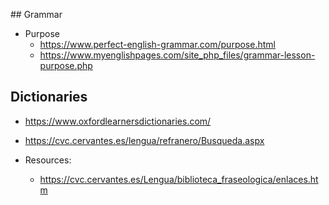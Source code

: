 ## Grammar

* Purpose
    * https://www.perfect-english-grammar.com/purpose.html
    * https://www.myenglishpages.com/site_php_files/grammar-lesson-purpose.php


## Dictionaries

* https://www.oxfordlearnersdictionaries.com/
* https://cvc.cervantes.es/lengua/refranero/Busqueda.aspx

* Resources:
    * https://cvc.cervantes.es/Lengua/biblioteca_fraseologica/enlaces.htm
